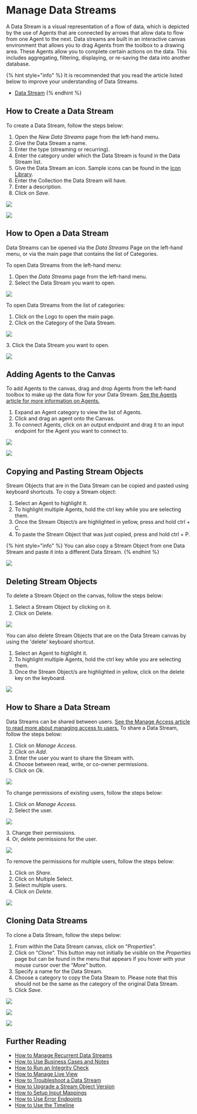 # Manage Data Streams

A Data Stream is a visual representation of a flow of data, which is depicted by the use of Agents that are connected by arrows that allow data to flow from one Agent to the next. Data streams are built in an interactive canvas environment that allows you to drag Agents from the toolbox to a drawing area. These Agents allow you to complete certain actions on the data. This includes aggregating, filtering, displaying, or re-saving the data into another database. &#x20;

{% hint style="info" %}
It is recommended that you read the article listed below to improve your understanding of Data Streams.

* [Data Stream](../../concepts/data-stream/)
{% endhint %}

## How to Create a Data Stream

To create a Data Stream, follow the steps below:

1. Open the _New Data Streams_ page from the left-hand menu.
2. Give the Data Stream a name.
3. Enter the type (streaming or recurring).
4. Enter the category under which the Data Stream is found in the Data Stream list.
5. Give the Data Stream an icon. Sample icons can be found in the [Icon Library](../../resources/icon-library.md).
6. Enter the Collection the Data Stream will have.
7. Enter a description.
8. Click on _Save_.

![](<../../.gitbook/assets/image (1198).png>)

![](<../../.gitbook/assets/DS\_2 (1).png>)

## How to Open a Data Stream

Data Streams can be opened via the _Data Streams_ Page on the left-hand menu, or via the main page that contains the list of Categories.

To open Data Streams from the left-hand menu:

1. Open the _Data Streams_ page from the left-hand menu.
2. Select the Data Stream you want to open.

![](<../../.gitbook/assets/DS\_3 (1).png>)

To open Data Streams from the list of categories:

1. Click on the Logo to open the main page.
2. Click on the Category of the Data Stream.

![](<../../.gitbook/assets/DS\_4 (1).png>)

&#x20;   3\. Click the Data Stream you want to open.

![](<../../.gitbook/assets/DS\_5 (1).png>)

## Adding Agents to the Canvas

To add Agents to the canvas, drag and drop Agents from the left-hand toolbox to make up the data flow for your Data Stream. [See the Agents article for more information on Agents.](../../concepts/agent/)

1. Expand an Agent category to view the list of Agents.
2. Click and drag an agent onto the Canvas.
3. To connect Agents, click on an output endpoint and drag it to an input endpoint for the Agent you want to connect to.

![](../../.gitbook/assets/DS\_6.png)

![](../../.gitbook/assets/DS\_7.png)

## Copying and Pasting Stream Objects

Stream Objects that are in the Data Stream can be copied and pasted using keyboard shortcuts. To copy a Stream object:

1. Select an Agent to highlight it.
2. To highlight multiple Agents, hold the ctrl key while you are selecting them.
3. Once the Stream Object/s are highlighted in yellow, press and hold ctrl + C.&#x20;
4. To paste the Stream Object that was just copied, press and hold ctrl + P.

{% hint style="info" %}
You can also copy a Stream Object from one Data Stream and paste it into a different Data Stream.
{% endhint %}

![](../../.gitbook/assets/olRa9jDFBz.gif)

## Deleting Stream Objects

To delete a Stream Object on the canvas, follow the steps below:

1. Select a Stream Object by clicking on it.
2. Click on Delete.

![](<../../.gitbook/assets/Delete Stream Obj.png>)

You can also delete Stream Objects that are on the Data Stream canvas by using the 'delete' keyboard shortcut.&#x20;

1. Select an Agent to highlight it.
2. To highlight multiple Agents, hold the ctrl key while you are selecting them.&#x20;
3. Once the Stream Object/s are highlighted in yellow, click on the delete key on the keyboard.&#x20;

![](<../../.gitbook/assets/Delete Canvas Object.gif>)

## How to Share a Data Stream

Data Streams can be shared between users. [See the Manage Access article to read more about managing access to users.](../../concepts/manage-access.md) To share a Data Stream, follow the steps below:

1. Click on _Manage Access_.
2. Click on _Add_.
3. Enter the user you want to share the Stream with.
4. Choose between read, write, or co-owner permissions.
5. Click on _Ok_.

![](../../.gitbook/assets/MA\_1.png)

To change permissions of existing users, follow the steps below:

1. Click on _Manage Access._
2. Select the user.

![](../../.gitbook/assets/MA\_2.png)

&#x20;   3\. Change their permissions.\
&#x20;   4\. Or, delete permissions for the user.

![](../../.gitbook/assets/MA\_3.png)

To remove the permissions for multiple users, follow the steps below:

1. &#x20;Click on _Share_.
2. Click on Multiple Select.
3. Select multiple users.
4. Click on _Delete_.

![](../../.gitbook/assets/MA\_4.png)

## Cloning Data Streams

To clone a Data Stream, follow the steps below:

1. From within the Data Stream canvas, click on “_Properties_“.
2. Click on “_Clone_“. This button may not initially be visible on the _Properties_ page but can be found in the menu that appears if you hover with your mouse cursor over the “_More_” button.
3. Specify a name for the Data Stream.
4. Choose a category to copy the Data Steam to. Please note that this should not be the same as the category of the original Data Stream.
5. Click _Save_.

![](../../.gitbook/assets/Clone\_1.png)

![](../../.gitbook/assets/Clone\_2.png)

![](../../.gitbook/assets/Clone\_3.png)

## Further Reading

* [How to Manage Recurrent Data Streams](manage-recurrent-data-streams.md)
* [How to Use Business Cases and Notes](use-business-case-and-notes.md)
* [How to Run an Integrity Check](run-an-integrity-check.md)
* [How to Manage Live View](use-live-view.md)
* [How to Troubleshoot a Data Stream](troubleshoot-a-data-stream.md)
* [How to Upgrade a Stream Object Version](upgrade-a-stream-object-version.md)
* [How to Setup Input Mappings](setup-input-mappings.md)
* [How to Use Error Endpoints](use-error-endpoints.md)
* [How to Use the Timeline](use-the-timeline.md)
